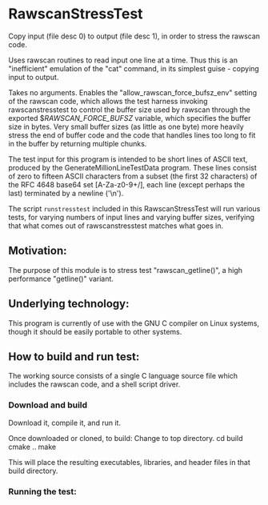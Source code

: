 # RawscanStressTest

Copy input (file desc 0) to output (file desc 1), in order
to stress the rawscan code.

Uses rawscan routines to read input one line at a time.
Thus this is an "inefficient" emulation of the "cat"
command, in its simplest guise - copying input to output.

Takes no arguments.  Enables the "allow_rawscan_force_bufsz_env"
setting of the rawscan code, which allows the test harness
invoking rawscanstresstest to control the buffer size used by
rawscan through the exported $_RAWSCAN_FORCE_BUFSZ_ variable,
which specifies the buffer size in bytes.  Very small buffer sizes
(as little as one byte) more heavily stress the end of buffer code
and the code that handles lines too long to fit in the buffer by
returning multiple chunks.

The test input for this program is intended to be short lines of
ASCII text, produced by the GenerateMillionLineTestData program.
These lines consist of zero to fifteen ASCII characters from a
subset (the first 32 characters) of the RFC 4648 base64 set
[A-Za-z0-9+/], each line (except perhaps the last) terminated by a
newline ('\n').

The script `runstresstest` included in this RawscanStressTest
will run various tests, for varying numbers of input lines
and varying buffer sizes, verifying that what comes out of
rawscanstresstest matches what goes in.

## Motivation:
The purpose of this module is to stress test "rawscan_getline()",
a high performance "getline()" variant.

## Underlying technology:
This program is currently of use with the GNU C compiler on Linux
systems, though it should be easily portable to other systems.

## How to build and run test:
The working source consists of a single C language source file
which includes the rawscan code, and a shell script driver.

### Download and build
Download it, compile it, and run it.

Once downloaded or cloned, to build:
	Change to top directory.
  cd build
  cmake ..
  make

This will place the resulting executables, libraries,
and header files in that build directory.

### Running the test:
